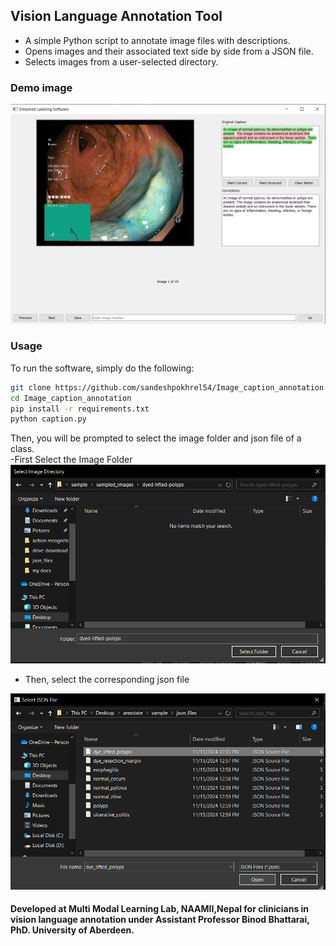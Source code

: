 ## Vision Language Annotation Tool
- A simple Python script to annotate image files with descriptions.
- Opens images and their associated text side by side from a JSON file.
- Selects images from a user-selected directory.

### Demo image
<img src="https://github.com/sandeshpokhrel54/Image_caption_annotation/blob/main/demo1.jpeg" width="600" alt="Medical image annotation">

### Usage
To run the software, simply do the following:
```bash
git clone https://github.com/sandeshpokhrel54/Image_caption_annotation
cd Image_caption_annotation
pip install -r requirements.txt
python caption.py
```
Then, you will be prompted to select the image folder and json file of a class.
<br>
-First Select the Image Folder
<img src="https://github.com/sandeshpokhrel54/Image_caption_annotation/blob/main/select_image_class.png" width="600" alt="Select Image Folder">

- Then, select the corresponding json file
<img src="https://github.com/sandeshpokhrel54/Image_caption_annotation/blob/main/select_json.png" width="600" alt="Select Json File">


#### Developed at Multi Modal Learning Lab, NAAMII,Nepal for clinicians in vision language annotation under Assistant Professor Binod Bhattarai, PhD. University of Aberdeen.

